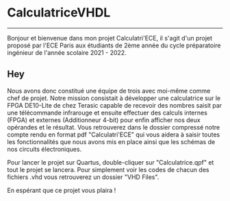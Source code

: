 # CalculatriceVHDL
*** 
Bonjour et bienvenue dans mon projet Calculatri'ECE, il s'agit d'un projet proposé par l'ECE Paris aux étudiants de 2ème année du cycle préparatoire ingénieur
de l'année scolaire 2021 - 2022.

Hey
---

Nous avons donc constitué une équipe de trois avec moi-même comme chef de projet. Notre mission consistait à développer une calculatrice sur le FPGA DE10-Lite de chez 
Terasic capable de recevoir des nombres saisit par une télécommande infrarouge et ensuite effectuer des calculs internes (FPGA) et externes (Additionneur 4-bit) pour 
enfin afficher nos deux opérandes et le résultat.
Vous retrouverez dans le dossier compressé notre compte rendu en format pdf "Calculatri'ECE" qui vous aidera à saisir toutes les fonctionnalités que nous avons mis en
place ainsi que les schémas de nos circuits électroniques.

Pour lancer le projet sur Quartus, double-cliquer sur "Calculatrice.qpf" et tout le projet se lancera.
Pour simplement voir les codes de chacun des fichiers .vhd vous retrouverez un dossier "VHD Files".




En espérant que ce projet vous plaira ! 
